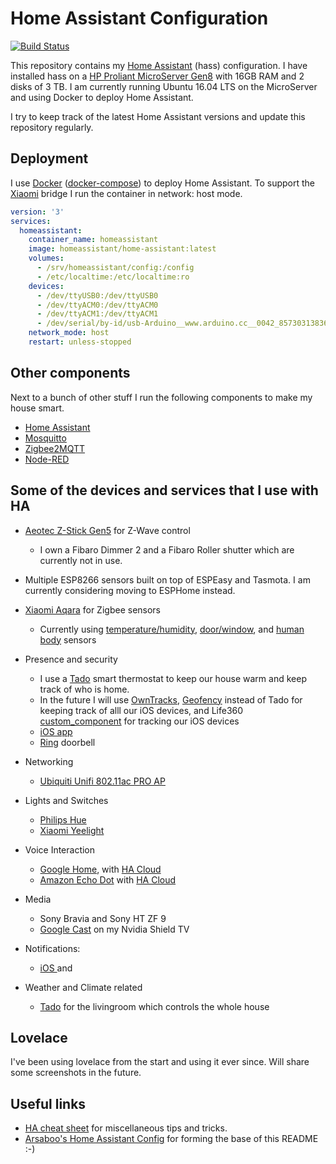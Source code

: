 # Home Assistant Configuration

[![Build Status](https://travis-ci.org/danielpalstra/home-assistant-config.svg?branch=master)](https://travis-ci.org/danielpalstra/home-assistant-config)

This repository contains my [Home Assistant](https://home-assistant.io/) (hass) configuration. I have installed hass on a [HP Proliant MicroServer Gen8](https://support.hpe.com/hpsc/doc/public/display?docId=emr_na-c03793258) with 16GB RAM and 2 disks of 3 TB. I am currently running Ubuntu 16.04 LTS on the MicroServer and using Docker to deploy Home Assistant.

I try to keep track of the latest Home Assistant versions and update this repository regularly. 

## Deployment

I use [Docker](https://www.docker.com/) ([docker-compose](https://docs.docker.com/compose/)) to deploy Home Assistant. To support the [Xiaomi](https://www.mi.com/global/) bridge I run the container in network: host mode. 

```yaml
version: '3'
services:
  homeassistant:
    container_name: homeassistant
    image: homeassistant/home-assistant:latest
    volumes:
      - /srv/homeassistant/config:/config
      - /etc/localtime:/etc/localtime:ro
    devices:
      - /dev/ttyUSB0:/dev/ttyUSB0
      - /dev/ttyACM0:/dev/ttyACM0
      - /dev/ttyACM1:/dev/ttyACM1
      - /dev/serial/by-id/usb-Arduino__www.arduino.cc__0042_857303138363517161D2-if00:/dev/serial/by-id/usb-Arduino__www.arduino.cc__0042_857303138363517161D2-if00
    network_mode: host
    restart: unless-stopped
```

## Other components

Next to a bunch of other stuff I run the following components to make my house smart. 

* [Home Assistant](https://home-assistant.io/)
* [Mosquitto](https://mosquitto.org/)
* [Zigbee2MQTT](https://github.com/Koenkk/zigbee2mqtt)
* [Node-RED](https://nodered.org/)

## Some of the devices and services that I use with HA

  * [Aeotec Z-Stick Gen5](https://www.amazon.com/dp/B00X0AWA6E/) for Z-Wave control
    * I own a Fibaro Dimmer 2 and a Fibaro Roller shutter which are currently not in use.
  * Multiple ESP8266 sensors built on top of ESPEasy and Tasmota. I am currently considering moving to ESPHome instead.
  * [Xiaomi Aqara](https://www.aliexpress.com/item/Original-Xiaomi-Smart-Gateway-2-Intelligent-Web-Wifi-Radio-and-Ringbell-Smart-Window-and-Door-Sensor/32816289388.html) for Zigbee sensors
    * Currently using [temperature/humidity](https://www.gearbest.com/access-control/pp_626702.html), [door/window](https://www.gearbest.com/smart-light-bulb/pp_257677.html), and [human body](https://www.gearbest.com/alarm-systems/pp_659226.html) sensors
  * Presence and security

    * I use a [Tado]() smart thermostat to keep our house warm and keep track of who is home.
    * In the future I will use [OwnTracks](https://home-assistant.io/components/device_tracker.owntracks/),  [Geofency](https://home-assistant.io/components/device_tracker.geofency/) instead of Tado for keeping track of alll our iOS devices, and Life360  [custom_component](/custom_components/sensor/life360.py) for tracking our iOS devices
    * [iOS app](https://itunes.apple.com/us/app/home-assistant-companion/id1099568401?mt=8)
    * [Ring](https://home-assistant.io/components/ring/) doorbell
  * Networking
    * [Ubiquiti Unifi 802.11ac PRO AP](https://www.amazon.com/dp/B015PRO512/)
  * Lights and Switches
    * [Philips Hue](https://www2.meethue.com/nl-nl)
    * [Xiaomi Yeelight](https://nl.gearbest.com/smart-lighting/pp_424884.html)
  * Voice Interaction    
    * [Google Home](https://store.google.com/product/google_home),  with [HA Cloud](https://home-assistant.io/components/cloud/)
    * [Amazon Echo Dot](https://www.amazon.com/dp/B01DFKC2SO/) with [HA Cloud](https://home-assistant.io/components/cloud/)
  * Media
    * Sony Bravia and Sony HT ZF 9
    * [Google Cast](https://home-assistant.io/components/media_player.cast/) on my Nvidia Shield TV
  * Notifications:
    * [iOS ](https://home-assistant.io/docs/ecosystem/ios/notifications/basic/) and
  * Weather and Climate related
    * [Tado](https://home-assistant.io/components/ecobee/) for the livingroom which controls the whole house

## Lovelace

I've been using lovelace from the start and using it ever since. Will share some screenshots in the future. 

## Useful links

* [HA cheat sheet](/HASS%20Cheatsheet.md) for miscellaneous tips and tricks.
* [Arsaboo's Home Assistant Config](https://github.com/arsaboo/homeassistant-config) for forming the base of this README :-)